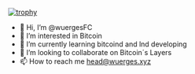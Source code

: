 [![trophy](https://github-profile-trophy.vercel.app/?username=wuergesFC-ma&theme=onedark)](https://github.com/ryo-ma/github-profile-trophy)
- 👋 Hi, I’m @wuergesFC
- 👀 I’m interested in Bitcoin
- 🌱 I’m currently learning bitcoind and lnd developing
- 💞️ I’m looking to collaborate on Bitcoin´s Layers
- 📫 How to reach me head@wuerges.xyz
<!---
wuergesFC/wuergesFC is a ✨ special ✨ repository because its `README.md` (this file) appears on your GitHub profile.
You can click the Preview link to take a look at your changes.
--->
